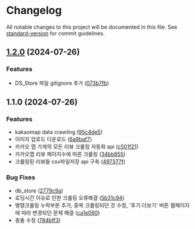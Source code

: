# Changelog

All notable changes to this project will be documented in this file. See [standard-version](https://github.com/conventional-changelog/standard-version) for commit guidelines.

## [1.2.0](https://github.com/KakaoTechBC-GOATNINE/kakao_machine-learning-model-serving/compare/v1.1.0...v1.2.0) (2024-07-26)


### Features

* DS_Store 파일 gitignore 추가 ([073b7fb](https://github.com/KakaoTechBC-GOATNINE/kakao_machine-learning-model-serving/commit/073b7fb73938a8934c203ecda838f62f8e83c281))

## 1.1.0 (2024-07-26)



### Features

* kakaomap data crawling ([95c4de5](https://github.com/KakaoTechBC-GOATNINE/kakao_machine-learning-model-serving/commit/95c4de592046bae778b5c5b3133ac24c7ccfa362))
* 이미지 업로드 다운로드 ([6a9baf7](https://github.com/KakaoTechBC-GOATNINE/kakao_machine-learning-model-serving/commit/6a9baf7e32a532b6ac8a86c941d5664dce6b4606))
* 카카오 맵 가게의 모든 리뷰 크롤링 자동화 api ([c501f21](https://github.com/KakaoTechBC-GOATNINE/kakao_machine-learning-model-serving/commit/c501f21e790ccd84a097006d9ebf228e46c7da41))
* 카카오맵 리뷰 페이지수에 따른 크롤링 ([34bb855](https://github.com/KakaoTechBC-GOATNINE/kakao_machine-learning-model-serving/commit/34bb855b92e559f4ac3b7d1be4717465d3d59ebe))
* 크롤링된 리뷰들 csv파일저장 api 구축 ([497377f](https://github.com/KakaoTechBC-GOATNINE/kakao_machine-learning-model-serving/commit/497377fc30988cf50bb37c54884c25733572d3f1))


### Bug Fixes

* db_store ([2779c9a](https://github.com/KakaoTechBC-GOATNINE/kakao_machine-learning-model-serving/commit/2779c9af20ac8c07d67f6f450802bfff0e442a71))
* 로딩시간 이슈로 인한 크롤링 오류해결 ([5b31c94](https://github.com/KakaoTechBC-GOATNINE/kakao_machine-learning-model-serving/commit/5b31c94bfd5498f13806724f312cbb2ea58bd6c7))
* 병렬크롤링 누락부분 추가, 중복 크롤링되던 것 수정, '후기 더보기' 버튼 웹페이지에 따라 변경되던 문제 해결 ([ca1e060](https://github.com/KakaoTechBC-GOATNINE/kakao_machine-learning-model-serving/commit/ca1e060b4f6ba20f3f9b54e148a1f325c790e5fc))
* 충돌 수정 ([784bff3](https://github.com/KakaoTechBC-GOATNINE/kakao_machine-learning-model-serving/commit/784bff316fe9f6cd55c49e1f96842eb0f06b0562))

